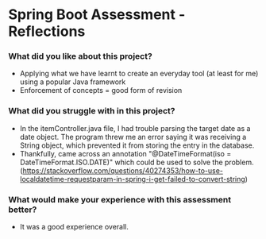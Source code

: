 # Spring Boot Assessment - Reflections

### What did you like about this project?
* Applying what we have learnt to create an everyday tool (at least for me) using a popular Java framework
* Enforcement of concepts = good form of revision 

### What did you struggle with in this project?
* In the itemController.java file, I had trouble parsing the target date as a date object. The program threw me an error saying it was receiving a String object, which prevented it from storing the entry in the database.
* Thankfully, came across an annotation "@DateTimeFormat(iso = DateTimeFormat.ISO.DATE)" which could be used to solve the problem. (https://stackoverflow.com/questions/40274353/how-to-use-localdatetime-requestparam-in-spring-i-get-failed-to-convert-string)  

### What would make your experience with this assessment better?
* It was a good experience overall.
